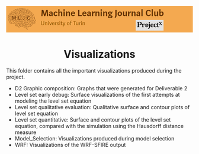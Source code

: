 ![Logo](/Support_Materials/Assets/Logo_MLJC.png)
<h1 align="center">
  Visualizations
</h1>

This folder contains all the important visualizations produced during the project.

- D2 Graphic composition: Graphs that were generated for Deliverable 2
- Level set early debug: Surface visualizations of the first attempts at modeling the level set equation
- Level set qualitative evaluation: Qualitative surface and contour plots of level set equation 
- Level set quantitative: Surface and contour plots of the level set equation, compared with the simulation using the Hausdorff distance measure
- Model_Selection: Visualizations produced during model selection
- WRF: Visualizations of the WRF-SFIRE output

